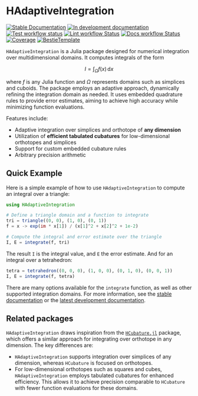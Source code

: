# HAdaptiveIntegration

[![Stable Documentation](https://img.shields.io/badge/docs-stable-blue.svg)](https://zmoitier.github.io/HAdaptiveIntegration.jl/stable)
[![In development documentation](https://img.shields.io/badge/docs-dev-blue.svg)](https://zmoitier.github.io/HAdaptiveIntegration.jl/dev)
[![Test workflow status](https://github.com/zmoitier/HAdaptiveIntegration.jl/actions/workflows/Test.yml/badge.svg?branch=main)](https://github.com/zmoitier/HAdaptiveIntegration.jl/actions/workflows/Test.yml?query=branch%3Amain)
[![Lint workflow Status](https://github.com/zmoitier/HAdaptiveIntegration.jl/actions/workflows/Lint.yml/badge.svg?branch=main)](https://github.com/zmoitier/HAdaptiveIntegration.jl/actions/workflows/Lint.yml?query=branch%3Amain)
[![Docs workflow Status](https://github.com/zmoitier/HAdaptiveIntegration.jl/actions/workflows/Docs.yml/badge.svg?branch=main)](https://github.com/zmoitier/HAdaptiveIntegration.jl/actions/workflows/Docs.yml?query=branch%3Amain)
[![Coverage](https://codecov.io/gh/zmoitier/HAdaptiveIntegration.jl/branch/main/graph/badge.svg)](https://codecov.io/gh/zmoitier/HAdaptiveIntegration.jl)
[![BestieTemplate](https://img.shields.io/endpoint?url=https://raw.githubusercontent.com/JuliaBesties/BestieTemplate.jl/main/docs/src/assets/badge.json)](https://github.com/JuliaBesties/BestieTemplate.jl)

`HAdaptiveIntegration` is a Julia package designed for numerical integration over
multidimensional domains. It computes integrals of the form

```math
I = \int_{\Omega} f(x) \, \mathrm{d}x
```

where $f$ is any Julia function and $\Omega$ represents domains such as simplices and
cuboids. The package employs an adaptive approach, dynamically refining the integration
domain as needed. It uses embedded quadrature rules to provide error estimates, aiming to
achieve high accuracy while minimizing function evaluations.

Features include:

- Adaptive integration over simplices and orthotope of **any dimension**
- Utilization of **efficient tabulated cubatures** for low-dimensional orthotopes and
  simplices
- Support for custom embedded cubature rules
- Arbitrary precision arithmetic

## Quick Example

Here is a simple example of how to use `HAdaptiveIntegration` to compute an integral over a
triangle:

```julia
using HAdaptiveIntegration

# Define a triangle domain and a function to integrate
tri = triangle((0, 0), (1, 0), (0, 1))
f = x -> exp(im * x[1]) / (x[1]^2 + x[2]^2 + 1e-2)

# Compute the integral and error estimate over the triangle
I, E = integrate(f, tri)
```

The result `I` is the integral value, and `E` the error estimate.
And for an integral over a tetrahedron:

```julia
tetra = tetrahedron((0, 0, 0), (1, 0, 0), (0, 1, 0), (0, 0, 1))
I, E = integrate(f, tetra)
```

There are many options available for the `integrate` function, as well as other supported
integration domains. For more information, see the
[stable documentation](https://zmoitier.github.io/HAdaptiveIntegration.jl/stable/) or the
[latest development documentation](https://zmoitier.github.io/HAdaptiveIntegration.jl/dev/).

## Related packages

`HAdaptiveIntegration` draws inspiration from the
[`HCubature.jl`](https://github.com/JuliaMath/HCubature.jl) package, which offers a similar
approach for integrating over orthotope in any dimension. The key differences are:

- `HAdaptiveIntegration` supports integration over simplices of any dimension, whereas
`HCubature` is focused on orthotopes.
- For low-dimensional orthotopes such as squares and cubes, `HAdaptiveIntegration` employs
  tabulated cubatures for enhanced efficiency. This allows it to achieve precision
  comparable to `HCubature` with fewer function evaluations for these domains.
